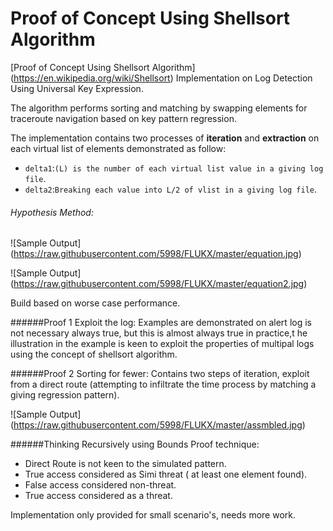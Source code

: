 Proof of Concept Using Shellsort Algorithm
=========================
[Proof of Concept Using Shellsort Algorithm] (https://en.wikipedia.org/wiki/Shellsort) Implementation on Log Detection Using Universal Key Expression.

The algorithm performs sorting and matching by swapping elements for traceroute navigation based on key pattern regression.

The implementation contains two processes of **iteration** and **extraction** on each virtual list of elements demonstrated as follow:

* `delta1`:`(L) is the number of each virtual list value in a giving log file`.
* `delta2`:`Breaking each value into L/2 of vlist in a giving log file`.

###### Hypothesis Method:

![Sample Output]
(https://raw.githubusercontent.com/5998/FLUKX/master/equation.jpg)

![Sample Output]
(https://raw.githubusercontent.com/5998/FLUKX/master/equation2.jpg)

Build based on worse case performance.

######Proof 1 Exploit the log:
Examples are demonstrated on alert log is not necessary always true, but this is almost always true in practice,t he illustration in the example is keen to exploit the properties of multipal logs using the concept of shellsort algorithm.

######Proof 2 Sorting for fewer:
Contains two steps of iteration, exploit from a direct route (attempting to infiltrate the time process by matching a giving regression pattern).

![Sample Output]
(https://raw.githubusercontent.com/5998/FLUKX/master/assmbled.jpg)

######Thinking Recursively using Bounds Proof technique: 
* Direct Route is not keen to the simulated pattern.
* True access considered as Simi threat ( at least one element found).
* False access considered non-threat.
* True access considered as a threat.

Implementation only provided for small scenario's, needs more work.
